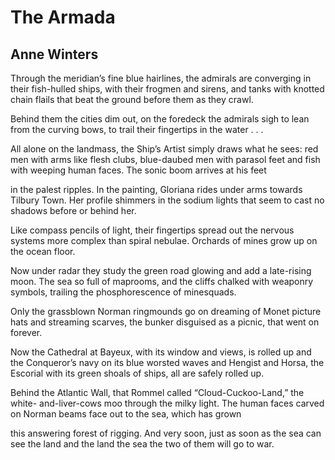 # The Armada
## Anne Winters
Through the meridian’s fine blue hairlines, the admirals are converging
in their fish-hulled ships, with their frogmen and sirens, and tanks with
knotted chain flails
that beat the ground before them as they crawl.

Behind them the cities dim out, on the foredeck the admirals sigh
to lean from the curving bows, to trail
their fingertips in the water . . .

All alone on the landmass, the Ship’s Artist simply draws what he sees:
red men with arms like flesh clubs, blue-daubed men with parasol feet
and fish with weeping human faces. The sonic boom arrives at his feet

in the palest ripples. In the painting, Gloriana rides under arms
towards Tilbury Town. Her profile shimmers in the sodium lights
that seem to cast no shadows before or behind her.

Like compass pencils of light, their fingertips spread out
the nervous systems more complex than spiral nebulae.
Orchards of mines grow up on the ocean floor.

Now under radar they study the green road glowing
and add a late-rising moon. The sea so full of maprooms, and the cliffs
chalked with weaponry symbols, trailing the phosphorescence of minesquads.

Only the grassblown Norman ringmounds go on dreaming
of Monet picture hats and streaming scarves,
the bunker disguised as a picnic, that went on forever.

Now the Cathedral at Bayeux, with its window and views, is rolled up
and the Conqueror’s navy on its blue worsted waves
and Hengist and Horsa, the Escorial with its green shoals of ships, all are
safely rolled up.

Behind the Atlantic Wall, that Rommel called “Cloud-Cuckoo-Land,” the white-
and-liver-cows
moo through the milky light. The human faces carved
on Norman beams face out to the sea, which has grown

this answering forest of rigging. And very soon, just as soon
as the sea can see the land and the land the sea
the two of them will go to war.